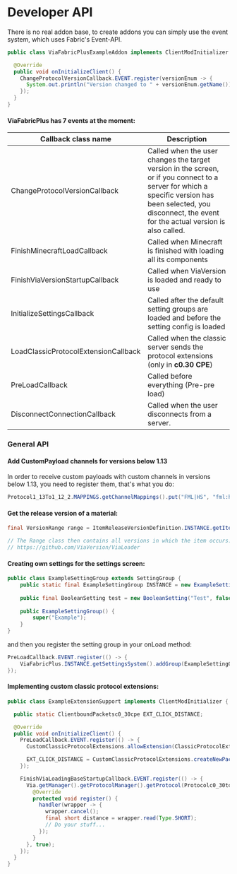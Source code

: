 # Developer API
There is no real addon base, to create addons you can simply use the event system, which uses Fabric's Event-API.
```java
public class ViaFabricPlusExampleAddon implements ClientModInitializer {

  @Override
  public void onInitializeClient() {
    ChangeProtocolVersionCallback.EVENT.register(versionEnum -> {
      System.out.println("Version changed to " + versionEnum.getName());
    });
  }
}
```
#### ViaFabricPlus has 7 events at the moment:
| Callback class name                  | Description                                                                                                                                                                                                   |
|--------------------------------------|---------------------------------------------------------------------------------------------------------------------------------------------------------------------------------------------------------------|
| ChangeProtocolVersionCallback        | Called when the user changes the target version in the screen, or if you connect to a server for which a specific version has been selected, you disconnect, the event for the actual version is also called. |
| FinishMinecraftLoadCallback          | Called when Minecraft is finished with loading all its components                                                                                                                                             |
| FinishViaVersionStartupCallback      | Called when ViaVersion is loaded and ready to use                                                                                                                                                             |
| InitializeSettingsCallback           | Called after the default setting groups are loaded and before the setting config is loaded                                                                                                                    |
| LoadClassicProtocolExtensionCallback | Called when the classic server sends the protocol extensions (only in **c0.30 CPE**)                                                                                                                          |
| PreLoadCallback                      | Called before everything (Pre-pre load)                                                                                                                                                                       |
| DisconnectConnectionCallback         | Called when the user disconnects from a server.                                                                                                                                                               |

### General API
#### Add CustomPayload channels for versions below 1.13
In order to receive custom payloads with custom channels in versions below 1.13, you need to register them, that's what you do:
```java
Protocol1_13To1_12_2.MAPPINGS.getChannelMappings().put("FML|HS", "fml:hs");
```

#### Get the release version of a material:
```java
final VersionRange range = ItemReleaseVersionDefinition.INSTANCE.getItemMap().get(Items.WRITABLE_BOOK); // If an item does not appear in the item map, it has always existed

// The Range class then contains all versions in which the item occurs. 
// https://github.com/ViaVersion/ViaLoader
```

#### Creating own settings for the settings screen:
```java
public class ExampleSettingGroup extends SettingGroup {
    public static final ExampleSettingGroup INSTANCE = new ExampleSettingGroup();
    
    public final BooleanSetting test = new BooleanSetting("Test", false);
    
    public ExampleSettingGroup() {
        super("Example");
    }
}
```
and then you register the setting group in your onLoad method:
```java
PreLoadCallback.EVENT.register(() -> {
    ViaFabricPlus.INSTANCE.getSettingsSystem().addGroup(ExampleSettingGroup.INSTANCE);
});
```

#### Implementing custom classic protocol extensions:
```java
public class ExampleExtensionSupport implements ClientModInitializer {

  public static ClientboundPacketsc0_30cpe EXT_CLICK_DISTANCE;

  @Override
  public void onInitializeClient() {
    PreLoadCallback.EVENT.register(() -> {
      CustomClassicProtocolExtensions.allowExtension(ClassicProtocolExtension.CLICK_DISTANCE); // Register extension as supported

      EXT_CLICK_DISTANCE = CustomClassicProtocolExtensions.createNewPacket(ClassicProtocolExtension.CLICK_DISTANCE, 0x12, (user, buf) -> buf.readShort());
    });

    FinishViaLoadingBaseStartupCallback.EVENT.register(() -> {
      Via.getManager().getProtocolManager().getProtocol(Protocolc0_30toc0_30cpe.class).registerClientbound(EXT_CLICK_DISTANCE, null, new PacketHandlers() {
        @Override
        protected void register() {
          handler(wrapper -> {
            wrapper.cancel();
            final short distance = wrapper.read(Type.SHORT);
            // Do your stuff...
          });
        }
      }, true);
    });
  }
}
```